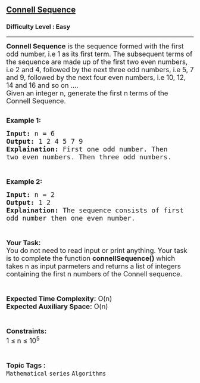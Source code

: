 <h2><a href="https://practice.geeksforgeeks.org/problems/connell-sequence0728/1?page=2&category[]=series&sortBy=submissions">Connell Sequence</a></h2><h3>Difficulty Level : Easy</h3><hr><div class="problems_problem_content__Xm_eO"><p><span style="font-size:18px"><strong>Connell Sequence</strong>&nbsp;is the sequence formed with the first odd number, i.e 1 as its first term. The subsequent terms of the sequence are made up of the first two even numbers, i.e 2 and 4, followed by the next three odd numbers, i.e 5, 7 and 9, followed by the next four even numbers, i.e 10, 12, 14 and 16 and so on ….&nbsp;<br>
Given an integer n, generate the first n&nbsp;terms of the Connell Sequence.</span></p>

<p><br>
<strong><span style="font-size:18px">Example 1:</span></strong></p>

<pre><span style="font-size:18px"><strong>Input:</strong> n = 6
<strong>Output:</strong> 1 2 4 5 7 9
<strong>Explaination:</strong> First one odd number. Then 
two even numbers. Then three odd numbers.</span></pre>

<p>&nbsp;</p>

<p><strong><span style="font-size:18px">Example 2:</span></strong></p>

<pre><span style="font-size:18px"><strong>Input:</strong> n = 2
<strong>Output:</strong> 1 2
<strong>Explaination:</strong> The sequence consists of first 
odd number then one even number.</span></pre>

<p>&nbsp;</p>

<p><span style="font-size:18px"><strong>Your Task:</strong><br>
You do not need to read input or print anything. Your task is to complete the function <strong>connellSequence()</strong> which takes n as input parmeters and returns a list of integers containing the first n numbers of the Connell sequence.</span></p>

<p>&nbsp;</p>

<p><span style="font-size:18px"><strong>Expected Time Complexity:</strong> O(n)<br>
<strong>Expected Auxiliary Space:</strong> O(n)</span></p>

<p>&nbsp;</p>

<p><span style="font-size:18px"><strong>Constraints:</strong><br>
1 ≤ n ≤ 10<sup>5</sup>&nbsp;&nbsp;</span></p>
</div><br><p><span style=font-size:18px><strong>Topic Tags : </strong><br><code>Mathematical</code>&nbsp;<code>series</code>&nbsp;<code>Algorithms</code>&nbsp;